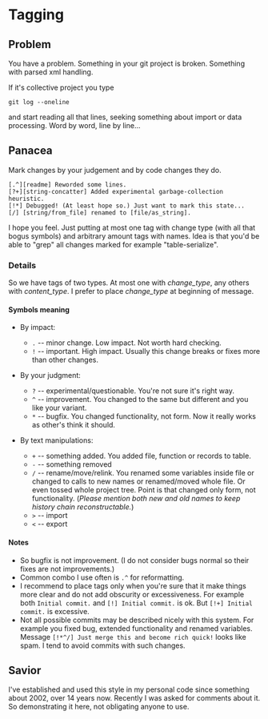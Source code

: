 # Tagging

## Problem
You have a problem. Something in your git project is broken. Something
with parsed xml handling.

If it's collective project you type

`git log --oneline`

and start reading all that lines, seeking something about import or
data processing. Word by word, line by line...

## Panacea
Mark changes by your judgement and by code changes they do.

    [.^][readme] Reworded some lines.
    [?+][string-concatter] Added experimental garbage-collection heuristic.
    [!*] Debugged! (At least hope so.) Just want to mark this state...
    [/] [string/from_file] renamed to [file/as_string].

I hope you feel. Just putting at most one tag with change type
(with all that bogus symbols) and arbitrary amount tags with names.
Idea is that you'd be able to "grep" all changes marked for example
"table-serialize".

### Details

So we have tags of two types. At most one with *change_type*, any others
with *content_type*. I prefer to place *change_type* at beginning of message.

#### Symbols meaning
* By impact:
    * `.` -- minor change. Low impact. Not worth hard checking.
    * `!` -- important. High impact. Usually this change breaks or fixes
       more than other changes.

* By your judgment:
    * `?` -- experimental/questionable. You're not sure it's right way.
    * `^` -- improvement. You changed to the same but different and
      you like your variant.
    * `*` -- bugfix. You changed functionality, not form. Now it really
      works as other's think it should.

* By text manipulations:
    * `+` -- something added. You added file, function or records to
      table.
    * `-` -- something removed
    * `/` -- rename/move/relink. You renamed some variables inside file
      or changed to calls to new names or renamed/moved whole
      file. Or even tossed whole project tree. Point is that changed
      only form, not functionality. (*Please mention both new and old
      names to keep history chain reconstructable.*)
    * `>` -- import
    * `<` -- export

#### Notes
* So bugfix is not improvement. (I do not consider bugs normal so
their fixes are not improvements.)
* Common combo I use often is `.^` for reformatting.
* I recommend to place tags only when you're sure that it make things
more clear and do not add obscurity or excessiveness. For example both
`Initial commit.` and `[!] Initial commit.` is ok. But `[!+] Initial
commit.` is excessive.
* Not all possible commits may be described nicely with this system.
For example you fixed bug, extended functionality and renamed variables.
Message `[!*^/] Just merge this and become rich quick!` looks like
spam. I tend to avoid commits with such changes.



## Savior
I've established and used this style in my personal code since something
about 2002, over 14 years now. Recently I was asked for comments about it.
So demonstrating it here, not obligating anyone to use.
